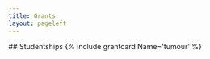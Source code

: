```yaml
---
title: Grants
layout: pageleft
---
```







<div class="grants" markdown=1>
## Studentships
{% include grantcard Name='tumour' %}
</div>



